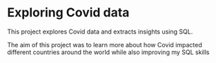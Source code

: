 # Exploring Covid data

This project explores Covid data and extracts insights using SQL. 

The aim of this project was to learn more about how Covid impacted different countries around the world while also improving my SQL skills
